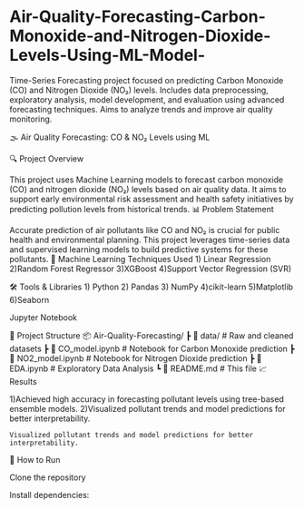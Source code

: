 # Air-Quality-Forecasting-Carbon-Monoxide-and-Nitrogen-Dioxide-Levels-Using-ML-Model-
Time-Series Forecasting project focused on predicting Carbon Monoxide (CO) and Nitrogen Dioxide (NO₂) levels. Includes data preprocessing, exploratory analysis, model development, and evaluation using advanced forecasting techniques. Aims to analyze trends and improve air quality monitoring.


🌫️ Air Quality Forecasting: CO & NO₂ Levels using ML

🔍 Project Overview

This project uses Machine Learning models to forecast carbon monoxide (CO) and nitrogen dioxide (NO₂) levels based on air quality data. It aims to support early environmental risk assessment and health safety initiatives by predicting pollution levels from historical trends.
📊 Problem Statement

Accurate prediction of air pollutants like CO and NO₂ is crucial for public health and environmental planning. This project leverages time-series data and supervised learning models to build predictive systems for these pollutants.
🧠 Machine Learning Techniques Used
    1) Linear Regression
    2)Random Forest Regressor
    3)XGBoost
    4)Support Vector Regression (SVR)

🛠️ Tools & Libraries
    1) Python
    2) Pandas
    3) NumPy
    4)cikit-learn
    5)Matplotlib 
    6)Seaborn

Jupyter Notebook

📁 Project Structure
📦 Air-Quality-Forecasting/
 ┣ 📂 data/               # Raw and cleaned datasets
 ┣ 📜 CO_model.ipynb      # Notebook for Carbon Monoxide prediction
 ┣ 📜 NO2_model.ipynb     # Notebook for Nitrogen Dioxide prediction
 ┣ 📜 EDA.ipynb           # Exploratory Data Analysis
 ┗ 📜 README.md           # This file
📈 Results

1)Achieved high accuracy in forecasting pollutant levels using tree-based ensemble models.
2)Visualized pollutant trends and model predictions for better interpretability.

    Visualized pollutant trends and model predictions for better interpretability.

🚀 How to Run

Clone the repository

Install dependencies:
